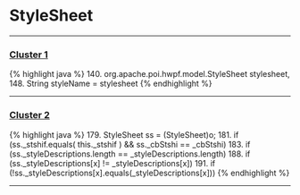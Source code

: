 # StyleSheet

***

### [Cluster 1](./1)
{% highlight java %}
140. org.apache.poi.hwpf.model.StyleSheet stylesheet,
148. String styleName = stylesheet
{% endhighlight %}

***

### [Cluster 2](./2)
{% highlight java %}
179. StyleSheet ss = (StyleSheet)o;
181. if (ss._stshif.equals( this._stshif ) && ss._cbStshi == _cbStshi)
183.   if (ss._styleDescriptions.length == _styleDescriptions.length)
188.       if (ss._styleDescriptions[x] != _styleDescriptions[x])
191.         if (!ss._styleDescriptions[x].equals(_styleDescriptions[x]))
{% endhighlight %}

***

